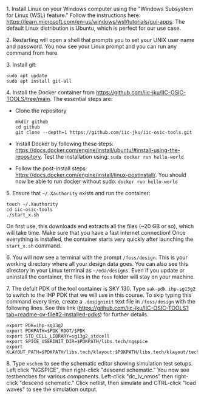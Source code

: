 1\. Install Linux on your Windows computer using the "Windows Subsystem for Linux (WSL) feature." Follow the instructions here:
https://learn.microsoft.com/en-us/windows/wsl/tutorials/gui-apps. The default Linux distribution is Ubuntu, which is perfect for our use case.

2\. Restarting will open a shell that prompts you to set your UNIX user name and password. You now see your Linux prompt and you can run any command from here.

3\. Install git: 

```
sudo apt update
sudo apt install git-all
```

4\. Install the Docker container from https://github.com/iic-jku/IIC-OSIC-TOOLS/tree/main. The essential steps are:    

* Clone the repository
     
  ```
  mkdir github
  cd github  
  git clone --depth=1 https://github.com/iic-jku/iic-osic-tools.git
  ```
* Install Docker by following these steps: https://docs.docker.com/engine/install/ubuntu/#install-using-the-repository. Test the installation using: `sudo docker run hello-world`

* Follow the post-install steps: https://docs.docker.com/engine/install/linux-postinstall/. You should now be able to run docker without sudo: `docker run hello-world`

5\. Ensure that `~/.Xauthority` exists and run the container:
```
touch ~/.Xauthority
cd iic-osic-tools
./start_x.sh
```
On first use, this downloads end extracts all the files (~20 GB or so), which will take time. Make sure that you have a fast internet connection! Once everything is installed, the container starts very quickly after launching the `start_x.sh` command.

6\. You will now see a terminal with the prompt `/foss/design`. This is your working directory where all your design data goes. You can also see this directory in your Linux terminal as `~/eda/designs`. Even if you update or uninstall the container, the files in the `foss` folder will stay on your machine.

7\. The defult PDK of the tool container is SKY 130. Type `sak-pdk ihp-sg13g2` to switch to the IHP PDK that we will use in this course. To skip typing this command every time, create a `.designinit` text file in `/foss/design` with the following lines. See this link (https://github.com/iic-jku/IIC-OSIC-TOOLS?tab=readme-ov-file#2-installed-pdks) for further details.
```
export PDK=ihp-sg13g2
export PDKPATH=$PDK_ROOT/$PDK
export STD_CELL_LIBRARY=sg13g2_stdcell
export SPICE_USERINIT_DIR=$PDKPATH/libs.tech/ngspice
export KLAYOUT_PATH=$PDKPATH/libs.tech/klayout:$PDKPATH/libs.tech/klayout/tech
```

8\. Type `xschem` to see the schematic editor showing simulation test setups. Left click "NGSPICE", then right-click "descend schematic." You now see testbenches for various components. Left-click "dc_lv_nmos" then right-click "descend schematic." Click netlist, then simulate and CTRL-click "load waves" to see the simulation output.
